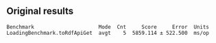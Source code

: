 

## Original results
```
Benchmark                     Mode  Cnt     Score     Error  Units
LoadingBenchmark.toRdfApiGet  avgt    5  5859.114 ± 522.500  ms/op
```


